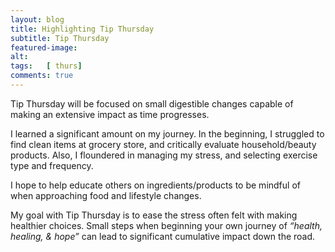 ```yaml
---
layout: blog
title: Highlighting Tip Thursday
subtitle: Tip Thursday
featured-image:
alt:
tags:   [ thurs]
comments: true
---
```

Tip Thursday will be focused on small digestible changes capable of making an extensive impact as time progresses.

I learned a significant amount on my journey. In the beginning, I struggled to find clean items at grocery store, and critically evaluate household/beauty products. Also, I floundered in managing my stress, and selecting exercise type and frequency.

I hope to help educate others on ingredients/products to be mindful of when approaching food and lifestyle changes.

My goal with Tip Thursday is to ease the stress often felt with making healthier choices.
Small steps when beginning your own journey of *“health, healing, & hope”* can lead to significant cumulative impact down the road.
